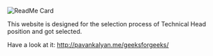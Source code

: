 ![ReadMe Card](https://github-readme-stats.vercel.app/api/pin/?username=Pavankalyan0105&repo=geeksforgeeks)



This website is designed for the selection process of Technical Head position and got selected.

Have a look at it:  http://pavankalyan.me/geeksforgeeks/

